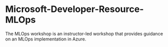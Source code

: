 # Microsoft-Developer-Resource-MLOps
The MLOps workshop is an instructor-led workshop that provides guidance on an MLOps implementation in Azure. 
